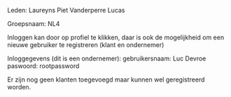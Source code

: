 Leden:
Laureyns Piet
Vanderperre Lucas

Groepsnaam:
NL4

Inloggen kan door op profiel te klikken, daar is ook de mogelijkheid om een nieuwe gebruiker te registreren (klant en ondernemer)

Inloggegevens (dit is een ondernemer):
gebruikersnaam: Luc Devroe
paswoord: rootpassword

Er zijn nog geen klanten toegevoegd maar kunnen wel geregistreerd worden.
